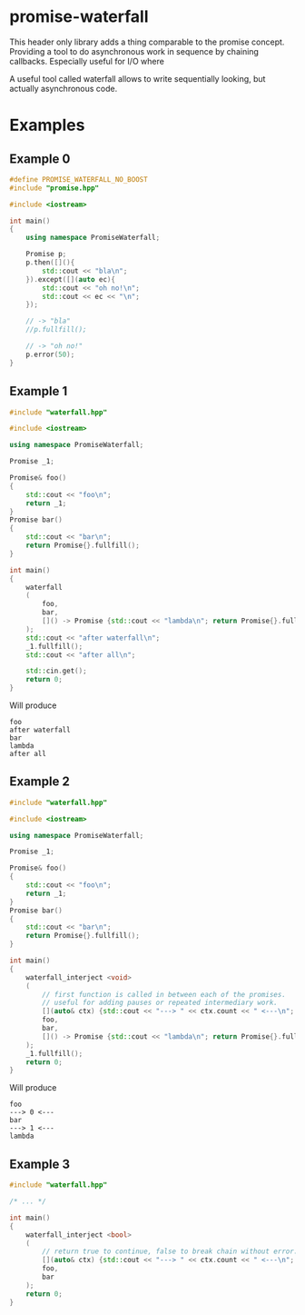 # promise-waterfall
This header only library adds a thing comparable to the promise concept.
Providing a tool to do asynchronous work in sequence by chaining callbacks.
Especially useful for I/O where 

A useful tool called waterfall allows to write sequentially looking, but actually asynchronous code.

# Examples
## Example 0
```C++
#define PROMISE_WATERFALL_NO_BOOST
#include "promise.hpp"

#include <iostream>

int main()
{
    using namespace PromiseWaterfall;

	Promise p;
	p.then([](){
		std::cout << "bla\n";
	}).except([](auto ec){
        std::cout << "oh no!\n";
        std::cout << ec << "\n";
    });

    // -> "bla"
    //p.fullfill();

    // -> "oh no!"
    p.error(50);
}
```

## Example 1
```C++
#include "waterfall.hpp"

#include <iostream>

using namespace PromiseWaterfall;

Promise _1;

Promise& foo()
{
    std::cout << "foo\n";
    return _1;
}
Promise bar()
{
    std::cout << "bar\n";
    return Promise{}.fullfill();
}

int main()
{
    waterfall
    (
        foo,
        bar,
        []() -> Promise {std::cout << "lambda\n"; return Promise{}.fullfill(); }
    );
    std::cout << "after waterfall\n";
    _1.fullfill();
    std::cout << "after all\n";

    std::cin.get();
    return 0;
}
```
Will produce
```
foo
after waterfall
bar
lambda
after all
```



## Example 2
```C++
#include "waterfall.hpp"

#include <iostream>

using namespace PromiseWaterfall;

Promise _1;

Promise& foo()
{
    std::cout << "foo\n";
    return _1;
}
Promise bar()
{
    std::cout << "bar\n";
    return Promise{}.fullfill();
}

int main()
{
    waterfall_interject <void>
    (
        // first function is called in between each of the promises.
        // useful for adding pauses or repeated intermediary work.
        [](auto& ctx) {std::cout << "---> " << ctx.count << " <---\n"; },
        foo,
        bar,
        []() -> Promise {std::cout << "lambda\n"; return Promise{}.fullfill(); }
    );
    _1.fullfill();
    return 0;
}

```
Will produce
```
foo
---> 0 <---
bar
---> 1 <---
lambda
```

## Example 3
```C++
#include "waterfall.hpp"

/* ... */

int main()
{
    waterfall_interject <bool>
    (
        // return true to continue, false to break chain without error.
        [](auto& ctx) {std::cout << "---> " << ctx.count << " <---\n"; return true;},
        foo,
        bar
    );
    return 0;
}
```
